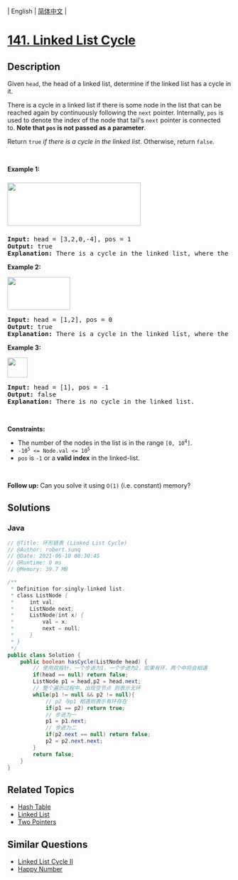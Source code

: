 
| English | [简体中文](README.md) |

# [141. Linked List Cycle](https://leetcode.cn//problems/linked-list-cycle/)

## Description

<p>Given <code>head</code>, the head of a linked list, determine if the linked list has a cycle in it.</p>

<p>There is a cycle in a linked list if there is some node in the list that can be reached again by continuously following the&nbsp;<code>next</code>&nbsp;pointer. Internally, <code>pos</code>&nbsp;is used to denote the index of the node that&nbsp;tail&#39;s&nbsp;<code>next</code>&nbsp;pointer is connected to.&nbsp;<strong>Note that&nbsp;<code>pos</code>&nbsp;is not passed as a parameter</strong>.</p>

<p>Return&nbsp;<code>true</code><em> if there is a cycle in the linked list</em>. Otherwise, return <code>false</code>.</p>

<p>&nbsp;</p>
<p><strong class="example">Example 1:</strong></p>
<img alt="" src="https://assets.leetcode.com/uploads/2018/12/07/circularlinkedlist.png" style="width: 300px; height: 97px; margin-top: 8px; margin-bottom: 8px;" />
<pre>
<strong>Input:</strong> head = [3,2,0,-4], pos = 1
<strong>Output:</strong> true
<strong>Explanation:</strong> There is a cycle in the linked list, where the tail connects to the 1st node (0-indexed).
</pre>

<p><strong class="example">Example 2:</strong></p>
<img alt="" src="https://assets.leetcode.com/uploads/2018/12/07/circularlinkedlist_test2.png" style="width: 141px; height: 74px;" />
<pre>
<strong>Input:</strong> head = [1,2], pos = 0
<strong>Output:</strong> true
<strong>Explanation:</strong> There is a cycle in the linked list, where the tail connects to the 0th node.
</pre>

<p><strong class="example">Example 3:</strong></p>
<img alt="" src="https://assets.leetcode.com/uploads/2018/12/07/circularlinkedlist_test3.png" style="width: 45px; height: 45px;" />
<pre>
<strong>Input:</strong> head = [1], pos = -1
<strong>Output:</strong> false
<strong>Explanation:</strong> There is no cycle in the linked list.
</pre>

<p>&nbsp;</p>
<p><strong>Constraints:</strong></p>

<ul>
	<li>The number of the nodes in the list is in the range <code>[0, 10<sup>4</sup>]</code>.</li>
	<li><code>-10<sup>5</sup> &lt;= Node.val &lt;= 10<sup>5</sup></code></li>
	<li><code>pos</code> is <code>-1</code> or a <strong>valid index</strong> in the linked-list.</li>
</ul>

<p>&nbsp;</p>
<p><strong>Follow up:</strong> Can you solve it using <code>O(1)</code> (i.e. constant) memory?</p>


## Solutions


### Java

```Java
// @Title: 环形链表 (Linked List Cycle)
// @Author: robert.sunq
// @Date: 2021-06-10 00:30:45
// @Runtime: 0 ms
// @Memory: 39.7 MB

/**
 * Definition for singly-linked list.
 * class ListNode {
 *     int val;
 *     ListNode next;
 *     ListNode(int x) {
 *         val = x;
 *         next = null;
 *     }
 * }
 */
public class Solution {
    public boolean hasCycle(ListNode head) {
        // 使用双指针，一个步进为1，一个步进为2，如果有环，两个中将会相遇
        if(head == null) return false;
        ListNode p1 = head,p2 = head.next;
        // 整个遍历过程中，出现空节点 则表示无环
        while(p1 != null && p2 != null){
            // p2 与p1 相遇则表示有环存在
            if(p1 == p2) return true;
            // 步进为一
            p1 = p1.next;
            // 步进为二
            if(p2.next == null) return false;
            p2 = p2.next.next;
        }
        return false;
    }
}
```



## Related Topics

- [Hash Table](https://leetcode.cn//tag/hash-table)
- [Linked List](https://leetcode.cn//tag/linked-list)
- [Two Pointers](https://leetcode.cn//tag/two-pointers)

## Similar Questions

- [Linked List Cycle II](../linked-list-cycle-ii/README_EN.md)
- [Happy Number](../happy-number/README_EN.md)
